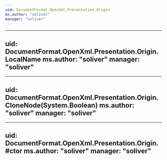 ```yaml
---
uid: DocumentFormat.OpenXml.Presentation.Origin
ms.author: "soliver"
manager: "soliver"
---
```


---
uid: DocumentFormat.OpenXml.Presentation.Origin.LocalName
ms.author: "soliver"
manager: "soliver"
---

---
uid: DocumentFormat.OpenXml.Presentation.Origin.CloneNode(System.Boolean)
ms.author: "soliver"
manager: "soliver"
---

---
uid: DocumentFormat.OpenXml.Presentation.Origin.#ctor
ms.author: "soliver"
manager: "soliver"
---
